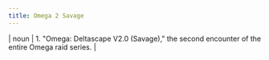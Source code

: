 ```yaml
---
title: Omega 2 Savage
---
```

| noun | 1.  	"Omega: Deltascape V2.0 (Savage)," the second encounter of the entire Omega raid series.	|